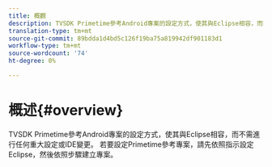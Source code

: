 ```yaml
---
title: 概觀
description: TVSDK Primetime參考Android專案的設定方式，使其與Eclipse相容，而不需進行任何重大設定或IDE變更。
translation-type: tm+mt
source-git-commit: 89bdda1d4bd5c126f19ba75a819942df901183d1
workflow-type: tm+mt
source-wordcount: '74'
ht-degree: 0%

---
```



# 概述{#overview}

TVSDK Primetime參考Android專案的設定方式，使其與Eclipse相容，而不需進行任何重大設定或IDE變更。 若要設定Primetime參考專案，請先依照指示設定Eclipse，然後依照步驟建立專案。
